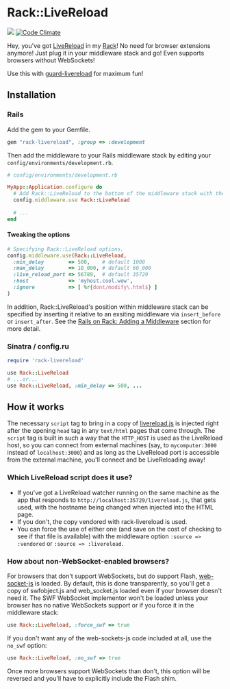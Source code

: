 # Rack::LiveReload

<a href="http://travis-ci.org/johnbintz/rack-livereload"><img src="https://secure.travis-ci.org/johnbintz/rack-livereload.png" /></a>
[![Code Climate](https://codeclimate.com/github/johnbintz/rack-livereload.png)](https://codeclimate.com/github/johnbintz/rack-livereload)

Hey, you've got [LiveReload](http://livereload.com/) in my [Rack](http://rack.rubyforge.org/)!
No need for browser extensions anymore! Just plug it in your middleware stack and go!
Even supports browsers without WebSockets!

Use this with [guard-livereload](http://github.com/guard/guard-livereload) for maximum fun!

## Installation

### Rails

Add the gem to your Gemfile.

```ruby
gem "rack-livereload", :group => :development
```

Then add the middleware to your Rails middleware stack by editing your `config/environments/development.rb`.

```ruby
# config/environments/development.rb

MyApp::Application.configure do
  # Add Rack::LiveReload to the bottom of the middleware stack with the default options.
  config.middleware.use Rack::LiveReload
  
  # ...
end
```

#### Tweaking the options

```ruby
# Specifying Rack::LiveReload options.
config.middleware.use(Rack::LiveReload,
  :min_delay        => 500,    # default 1000
  :max_delay        => 10_000, # default 60_000
  :live_reload_port => 56789,  # default 35729
  :host             => 'myhost.cool.wow',
  :ignore           => [ %r{dont/modify\.html$} ]
)
```

In addition, Rack::LiveReload's position within middleware stack can be specified by inserting it relative to an exsiting middleware via `insert_before` or `insert_after`. See the [Rails on Rack: Adding a Middleware](http://guides.rubyonrails.org/rails_on_rack.html#adding-a-middleware) section for more detail.

### Sinatra / config.ru

``` ruby
require 'rack-livereload'

use Rack::LiveReload
# ...or...
use Rack::LiveReload, :min_delay => 500, ...
```

## How it works

The necessary `script` tag to bring in a copy of [livereload.js](https://github.com/livereload/livereload-js) is
injected right after the opening `head` tag in any `text/html` pages that come through. The `script` tag is built in
such a way that the `HTTP_HOST` is used as the LiveReload host, so you can connect from external machines (say, to
`mycomputer:3000` instead of `localhost:3000`) and as long as the LiveReload port is accessible from the external machine,
you'll connect and be LiveReloading away!

### Which LiveReload script does it use?

* If you've got a LiveReload watcher running on the same machine as the app that responds
  to `http://localhost:35729/livereload.js`, that gets used, with the hostname being changed when
  injected into the HTML page.
* If you don't, the copy vendored with rack-livereload is used.
* You can force the use of either one (and save on the cost of checking to see if that file
  is available) with the middleware option `:source => :vendored` or `:source => :livereload`.

### How about non-WebSocket-enabled browsers?

For browsers that don't support WebSockets, but do support Flash, [web-socket-js](https://github.com/gimite/web-socket-js)
is loaded. By default, this is done transparently, so you'll get a copy of swfobject.js and web_socket.js loaded even if
your browser doesn't need it. The SWF WebSocket implementor won't be loaded unless your browser has no native
WebSockets support or if you force it in the middleware stack:

``` ruby
use Rack::LiveReload, :force_swf => true
```

If you don't want any of the web-sockets-js code included at all, use the `no_swf` option:

``` ruby
use Rack::LiveReload, :no_swf => true
```

Once more browsers support WebSockets than don't, this option will be reversed and you'll have
to explicitly include the Flash shim.

